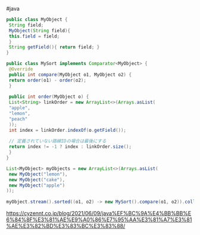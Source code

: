 #java 
```java
public class MyObject {  
 String field;  
 MyObject(String field){  
 this.field = field;  
 }  
 String getField(){ return field; }  
}  
```

```java
public class MySort implements Comparator<MyObject> {  
 @Override  
 public int compare(MyObject o1, MyObject o2) {  
 return order(o1) - order(o2);  
 }  
  
 public int order(MyObject o) {  
 List<String> linkOrder = new ArrayList<>(Arrays.asList(  
 "apple",  
 "lemon",  
 "peach"  
 ));  
 int index = linkOrder.indexOf(o.getField());  
  
 // 定義されていない路線IDの場合は最後にする  
 return index != -1 ? index : linkOrder.size();  
 }  
}  
```

```java
List<MyObject> myObjects = new ArrayList<>(Arrays.asList(  
 new MyObject("lemon"),  
 new MyObject("cake"),  
 new MyObject("apple")  
));  
  
myObject.stream().sorted((o1, o2) -> new MySort().compare(o1, o2)).collect(Collectors.toList());
```

https://cyzennt.co.jp/blog/2021/06/09/java%EF%BC%9A%E4%BB%BB%E6%84%8F%E3%81%AE%E9%A0%86%E7%95%AA%E3%81%A7%E3%81%AE%E3%82%BD%E3%83%BC%E3%83%88/

